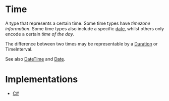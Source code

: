 # Time

A type that represents a certain time. Some time types have _timezone information_. Some time types also include a specific [date][type-date], whilst others only encode a certain _time of the day_.

The difference between two times may be representable by a [Duration][type-duration] or TimeInterval.

See also [DateTime][type-datetime] and [Date][type-date].

# Implementations

- [C#][implementation-csharp]

[type-date]: ./date.md
[type-datetime]: ./datetime.md
[type-duration]: ./duration.md
[implementation-csharp]: ../../languages/csharp/exercises/concept/dates/.docs/introduction.md
